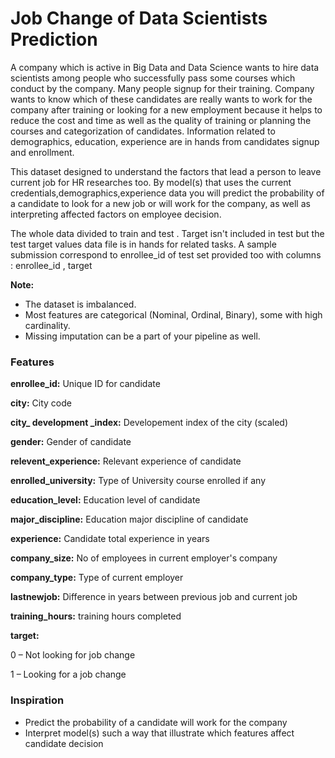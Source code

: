 # Job Change of Data Scientists Prediction


A company which is active in Big Data and Data Science wants to hire data scientists among people who successfully pass some courses which conduct by the company. Many people signup for their training. Company wants to know which of these candidates are really wants to work for the company after training or looking for a new employment because it helps to reduce the cost and time as well as the quality of training or planning the courses and categorization of candidates. Information related to demographics, education, experience are in hands from candidates signup and enrollment.

This dataset designed to understand the factors that lead a person to leave current job for HR researches too. By model(s) that uses the current credentials,demographics,experience data you will predict the probability of a candidate to look for a new job or will work for the company, as well as interpreting affected factors on employee decision.

The whole data divided to train and test . Target isn't included in test but the test target values data file is in hands for related tasks. A sample submission correspond to enrollee_id of test set provided too with columns : enrollee_id , target

**Note:**

* The dataset is imbalanced.
* Most features are categorical (Nominal, Ordinal, Binary), some with high cardinality.
* Missing imputation can be a part of your pipeline as well.

### **Features**

**enrollee_id:** Unique ID for candidate

**city:** City code

**city_ development _index:** Developement index of the city (scaled)

**gender:** Gender of candidate

**relevent_experience:** Relevant experience of candidate

**enrolled_university:** Type of University course enrolled if any

**education_level:** Education level of candidate

**major_discipline:** Education major discipline of candidate

**experience:** Candidate total experience in years

**company_size:** No of employees in current employer's company

**company_type:** Type of current employer

**lastnewjob:** Difference in years between previous job and current job

**training_hours:** training hours completed

**target:**

0 – Not looking for job change

1 – Looking for a job change

### **Inspiration**
* Predict the probability of a candidate will work for the company
* Interpret model(s) such a way that illustrate which features affect candidate decision
